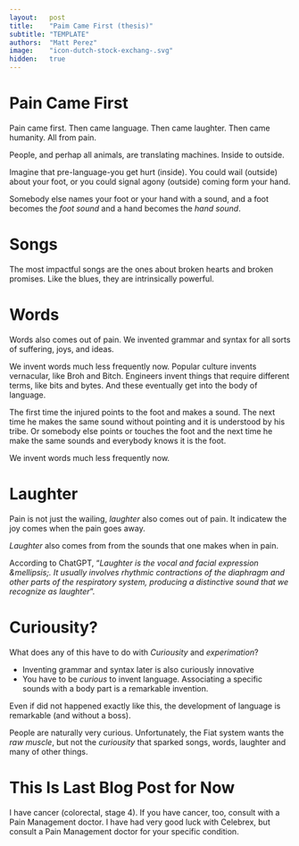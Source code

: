 ```yaml
---
layout:   post
title:    "Paim Came First (thesis)"
subtitle: "TEMPLATE"
authors:  "Matt Perez"
image:    "icon-dutch-stock-exchang-.svg"
hidden:   true
---
```


<div style='display:none; '>
 <p>Pain came first, thn came humanity</p>
</div>

<h1>Pain Came First</h1>
 <p>Pain came first. Then came language. Then came laughter. Then came humanity. All from pain.</p>

 <p>People, and perhap all animals, are translating machines. Inside to outside.</p>

 <p>Imagine that pre-language-you get hurt (inside). You could wail (outside) about your foot, or you could signal agony (outside) coming form your hand.</p>

 <p>Somebody else names your foot or your hand with a sound, and a foot becomes the <em>foot sound</em> and a hand becomes the <em>hand sound</em>.</p>

<h1>Songs</h1>
 <p>The most impactful songs are the ones about broken hearts and broken promises. Like the blues, they are intrinsically powerful.</p>

<h1>Words</h1>
 <p>Words also comes out of pain. We invented grammar and syntax for all sorts of suffering, joys, and ideas.</p>

 <p>We invent words much less frequently now. Popular culture invents vernacular, like Broh and Bitch. Engineers invent things that require different terms, like bits and bytes. And these eventually get into the body of language.</p>

 <p>The first time the injured points to the foot and makes a sound. The next time he makes the same sound without pointing and it is understood by his tribe. Or somebody else points or touches the foot and the next time he make the same sounds and everybody knows it is the foot.</p>
 
 <p>We invent words much less frequently now.</p>

<h1>Laughter</h1>
 <p>Pain is not just the wailing, <em>laughter</em> also comes out of pain. It indicatew the joy comes when the pain goes away.</p>

 <p><em>Laughter</em> also comes from from the sounds that one makes when in pain.</p>

 <p>According to ChatGPT, &ldquo;<em>Laughter is the vocal and facial expression &mellipsis;. It usually involves rhythmic contractions of the diaphragm and other parts of the respiratory system, producing a distinctive sound that we recognize as laughter</em>&rdquo;.</p>

<h1>Curiousity?</h1>
 <p>What does any of this have to do with <em>Curiousity</em> and <em>experimation</em>?</p>
 <p>
  <ul>
   <li>Inventing grammar and syntax later is also curiously innovative</li>
   <li>You have to be <em>curious</em> to invent language. Associating a specific sounds with a body part is a remarkable invention.</li>
  </ul>

 <p>Even if did not happened exactly like this, the development of language is remarkable (and without a boss).</p>

 <p>People are naturally very curious. Unfortunately, the Fiat system wants the <em>raw muscle</em>, but not the <em>curiousity</em> that sparked songs, words, laughter and many of other things.</p>

<h1>This Is Last Blog Post for Now</h1>
 <p>I have cancer (colorectal, stage 4). If you have cancer, too, consult with a Pain Management doctor. I have had very good luck with Celebrex, but consult a Pain Management doctor for your specific condition.</p>
 </ul>
